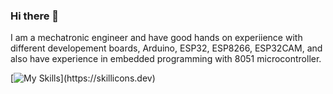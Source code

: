 ### Hi there 👋
I am a mechatronic engineer and have good hands on experiience with different developement boards, Arduino, ESP32, ESP8266, ESP32CAM, and also have experience in embedded programming with 8051 microcontroller. 

[![My Skills](https://skillicons.dev/icons?i=arduino,html,css,c,autocad,raspberrypi,vscode,)](https://skillicons.dev)


